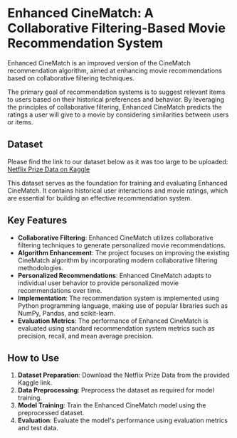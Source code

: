 # Enhanced CineMatch: A Collaborative Filtering-Based Movie Recommendation System

Enhanced CineMatch is an improved version of the CineMatch recommendation algorithm, aimed at enhancing movie recommendations based on collaborative filtering techniques.

The primary goal of recommendation systems is to suggest relevant items to users based on their historical preferences and behavior. By leveraging the principles of collaborative filtering, Enhanced CineMatch predicts the ratings a user will give to a movie by considering similarities between users or items.

## Dataset
Please find the link to our dataset below as it was too large to be uploaded:
[Netflix Prize Data on Kaggle](https://www.kaggle.com/datasets/netflix-inc/netflix-prize-data/)

This dataset serves as the foundation for training and evaluating Enhanced CineMatch. It contains historical user interactions and movie ratings, which are essential for building an effective recommendation system.

## Key Features
- **Collaborative Filtering**: Enhanced CineMatch utilizes collaborative filtering techniques to generate personalized movie recommendations.
- **Algorithm Enhancement**: The project focuses on improving the existing CineMatch algorithm by incorporating modern collaborative filtering methodologies.
- **Personalized Recommendations**: Enhanced CineMatch adapts to individual user behavior to provide personalized movie recommendations over time.
- **Implementation**: The recommendation system is implemented using Python programming language, making use of popular libraries such as NumPy, Pandas, and scikit-learn.
- **Evaluation Metrics**: The performance of Enhanced CineMatch is evaluated using standard recommendation system metrics such as precision, recall, and mean average precision.

## How to Use
1. **Dataset Preparation**: Download the Netflix Prize Data from the provided Kaggle link.
2. **Data Preprocessing**: Preprocess the dataset as required for model training.
3. **Model Training**: Train the Enhanced CineMatch model using the preprocessed dataset.
4. **Evaluation**: Evaluate the model's performance using evaluation metrics and test data.

